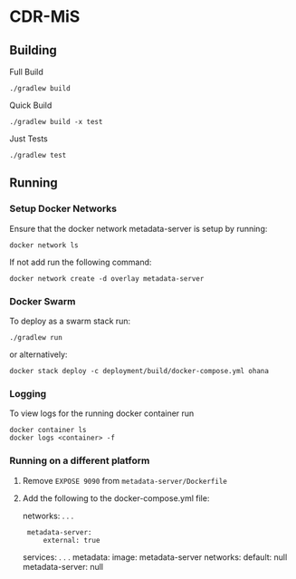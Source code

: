 # CDR-MiS 

## Building

Full Build
 
    ./gradlew build
   
Quick Build
 
    ./gradlew build -x test
    
Just Tests
    
    ./gradlew test

## Running

### Setup Docker Networks

Ensure that the docker network metadata-server is setup by running:

    docker network ls

If not add run the following command:
```
docker network create -d overlay metadata-server
```

### Docker Swarm

To deploy as a swarm stack run:

    ./gradlew run 
    
or alternatively:

    docker stack deploy -c deployment/build/docker-compose.yml ohana

### Logging

To view logs for the running docker container run 
    
    docker container ls
    docker logs <container> -f


### Running on a different platform
1. Remove `EXPOSE 9090` from `metadata-server/Dockerfile`

2. Add the following to the docker-compose.yml file:


    networks:
    . . .
        
        metadata-server:
            external: true
           
    services:
    . . .
        metadata:
            image: metadata-server
            networks:
                default: null
                metadata-server: null
            
